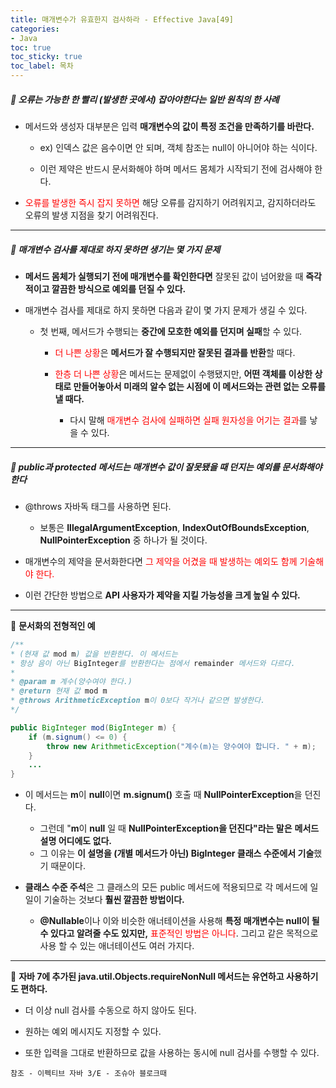 ```yaml
---
title: 매개변수가 유효한지 검사하라 - Effective Java[49]
categories:
- Java
toc: true
toc_sticky: true
toc_label: 목차
---
```




##### 🔗 오류는 가능한 한 빨리 (발생한 곳에서) 잡아야한다는 일반 원칙의 한 사례

* 메서드와 생성자 대부분은 입력 **매개변수의 값이 특정 조건을 만족하기를 바란다.**

  * ex) 인덱스 값은 음수이면 안 되며,  객체 참조는 null이 아니어야 하는 식이다.

  

  * 이런 제약은 반드시 문서화해야 하며 메서드 몸체가 시작되기 전에 검사해야 한다.



* <span style="color:red;">오류를 발생한 즉시 잡지 못하면</span> 해당 오류를 감지하기 어려워지고, 감지하더라도 오류의 발생 지점을 찾기 어려워진다.



<hr>



##### 💎 매개변수 검사를 제대로 하지 못하면 생기는 몇 가지 문제

* **메서드 몸체가 실행되기 전에 매개변수를 확인한다면** 잘못된 값이 넘어왔을 때 **즉각적이고 깔끔한 방식으로 예외를 던질 수 있다.** 



* 매개변수 검사를 제대로 하지 못하면 다음과 같이 몇 가지 문제가 생길 수 있다.

  * 첫 번째, 메서드가 수행되는 **중간에 모호한 예외를 던지며 실패**할 수 있다.

    * <span style="color:red;">더 나쁜 상황</span>은 **메서드가 잘 수행되지만 잘못된 결과를 반환**할 때다.

    

    * <span style="color:red;">한층 더 나쁜 상황</span>은 메서드는 문제없이 수행됐지만, **어떤 객체를 이상한 상태로 만들어놓아서 미래의 알수 없는 시점에 이 메서드와는 관련 없는 오류를 낼 때다.**
      * 다시 말해 <span style="color:red;">매개변수 검사에 실패하면 실패 원자성을 어기는 결과</span>를 낳을 수 있다.



<hr>



##### 💎 public과 protected 메서드는 매개변수 값이 잘못됐을 때 던지는 예외를 문서화해야 한다

* @throws 자바독 태그를 사용하면 된다.

  * 보통은 **IllegalArgumentException**, **IndexOutOfBoundsException**, **NullPointerException** 중 하나가 될 것이다.

  

*  매개변수의 제약을 문서화한다면 <span style="color:red">그 제약을 어겼을 때 발생하는 예외도 함께 기술해야 한다.</span>

  * 이런 간단한 방법으로 **API 사용자가 제약을 지킬 가능성을 크게 높일 수 있다.**



<hr>



💎 **문서화의 전형적인 예**

```java
/**
* (현재 값 mod m) 값을 반환한다. 이 메서드는
* 항상 음이 아닌 BigInteger를 반환한다는 점에서 remainder 메서드와 다르다.
* 
* @param m 계수(양수여야 한다.)
* @return 현재 값 mod m
* @throws ArithmeticException m이 0보다 작거나 같으면 발생한다.
*/

public BigInteger mod(BigInteger m) {
    if (m.signum() <= 0) {
        throw new ArithmeticException("계수(m)는 양수여야 합니다. " + m);
    }
    ...
}
```

* 이 메서드는 **m**이 **null**이면 **m.signum()** 호출 때 **NullPointerException**을 던진다.

  * 그런데 "**m**이 **null** 일 때 **NullPointerException을 던진다"라는 말은** **메서드 설명 어디에도 없다.**
  * 그 이유는 **이 설명을 (개별 메서드가 아닌) BigInteger 클래스 수준에서 기술**했기 때문이다.

  

* **클래스 수준 주석**은 그 클래스의 모든 public 메서드에 적용되므로 각 메서드에 일일이 기술하는 것보다 **훨씬 깔끔한 방법이다.**

  * **@Nullable**이나 이와 비슷한 애너테이션을 사용해 **특정 매개변수는 null이 될 수 있다고 알려줄 수도 있지만,** <span style="color:red;">표준적인 방법은 아니다</span>. 그리고 같은 목적으로 사용 할 수 있는 애너테이션도 여러 가지다.

  

<hr>



💎 **자바 7에 추가된 java.util.Objects.requireNonNull 메서드는 유연하고 사용하기도 편하다.**

* 더 이상 null 검사를 수동으로 하지 않아도 된다.

 

* 원하는 예외 메시지도 지정할 수 있다.



* 또한 입력을 그대로 반환하므로 값을 사용하는 동시에 null 검사를 수행할 수 있다.











```
참조 - 이펙티브 자바 3/E - 조슈아 블로크때
```

